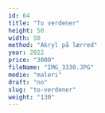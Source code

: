 ```yaml
---
id: 64
title: "To verdener"
height: 50
width: 50
method: "Akryl på lærred"
year: 2022
price: "3000"
fileName: "IMG_3330.JPG"
medie: "maleri"
draft: "no"
slug: "to-verdener"
weight: "130"
---
```

